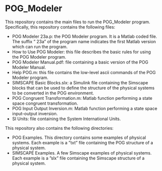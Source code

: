 # POG_Modeler
This repository contains the main files to run the POG_Modeler program. Specifically, this repository contains the following files:
- POG Modeler 23a.p: the POG Modeler program. It is a Matlab coded file. The suffix ” 23a” of the program name indicates the first Matlab version which can run the program.
- How to Use POG Modeler: this file describes the basic rules for using the POG Modeler program.
- POG Modeler Manual.pdf: file containing a basic version of the POG Modeler Manual.
- Help POG.m: this file contains the low-level ascii commands of the POG Modeler program.
- SIMSCAPE Basic Blocks.slx: a Simulink file containing the Simscape blocks that can be used to define the structure of the physical systems to be converted in the POG environment.
- POG Congruent Transformation.m: Matlab function performing a state space congruent transformation.
- POG Input Output Inversion.m: Matlab function performing a state space input-output inversion.
- SI Units: file containing the System International Units.

This repository also contains the following directories:
- POG Examples. This directory contains some examples of physical systems. Each example is a ”txt” file containing the POG structure of a physical system.
- SIMSCAPE Examples. A few Simscape examples of physical systems. Each example is a ”slx” file containing the Simscape structure of a physical system.
